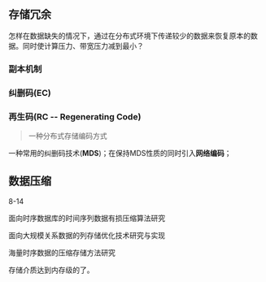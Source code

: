 ## 存储冗余

怎样在数据缺失的情况下，通过在分布式环境下传递较少的数据来恢复原本的数据。同时使计算压力、带宽压力减到最小？

### 副本机制

### 纠删码(EC)

### 再生码(RC -- Regenerating Code)

> 一种分布式存储编码方式

一种常用的纠删码技术(**MDS**)；在保持MDS性质的同时引入**网络编码**；



## 数据压缩

8-14

面向时序数据库的时间序列数据有损压缩算法研究

面向大规模关系数据的列存储优化技术研究与实现

海量时序数据的压缩存储方法研究

 存储介质达到内存级的了。

